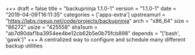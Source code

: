 +++
draft = false
title = "backupninja 1.1.0-1"
version = "1.1.0-1"
date = "2019-04-09T16:11:35"
categories = ['apps-extra']
upstreamurl = "https://labs.riseup.net/code/projects/backupninja"
arch = "x86_64"
size = "86272"
usize = "425558"
sha1sum = "ab7d90daf1ba3954ee4be12cb62b5e0b75fcb898"
depends = "['bash', 'gawk']"
+++
A centralized way to configure and schedule many different backup utilities